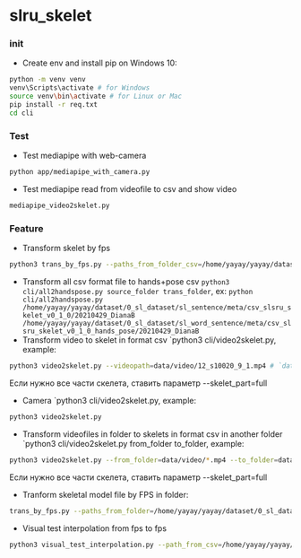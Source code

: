 # slru_skelet

### init
- Create env and install pip on Windows 10:
```bash
python -m venv venv
venv\Scripts\activate # for Windows
source venv\bin\activate # for Linux or Mac
pip install -r req.txt
cd cli
```
### Test
- Test mediapipe with web-camera
```bash
python app/mediapipe_with_camera.py
```
- Test mediapipe read from videofile to csv and show video
```bash
mediapipe_video2skelet.py
```
### Feature
- Transform skelet by fps
```bash
python3 trans_by_fps.py --paths_from_folder_csv=/home/yayay/yayay/dataset/0_sl_dataset/sl_word_sentence/meta/w1006_s142_skelet/*.csv --path_to_folder_csv=/home/yayay/yayay/dataset/0_sl_dataset/sl_word_sentence/meta/w1006_s142_skelet_30fps/ --to_fps=30 --feature_names="hands21_pose25_xyz"
```

- Transform all csv format file to hands+pose csv `python3 cli/all2handspose.py source_folder trans_folder`, ex: `python cli/all2handspose.py /home/yayay/yayay/dataset/0_sl_dataset/sl_sentence/meta/csv_slsru_skelet_v0_1_0/20210429_DianaB /home/yayay/yayay/dataset/0_sl_dataset/sl_word_sentence/meta/csv_slsru_skelet_v0_1_0_hands_pose/20210429_DianaB`
- Transform video to skelet in format csv  `python3 cli/video2skelet.py, example: 
```bash
python3 video2skelet.py --videopath=data/video/12_s10020_9_1.mp4 # `data/video/12_s10020_9_1.mp4.csv` should appear default. Default hands+pose
```
Если нужно все части скелета, ставить параметр --skelet_part=full
- Camera `python3 cli/video2skelet.py, example: 
```bash
python3 video2skelet.py
```
- Transform videofiles in folder to skelets in format csv in another folder  `python3 cli/video2skelet.py from_folder to_folder, example:
```bash
python3 video2skelet.py --from_folder=data/video/*.mp4 --to_folder=data/csv # default hands+pose
```  
Если нужно все части скелета, ставить параметр --skelet_part=full
- Tranform skeletal model file by FPS in folder:
```bash
trans_by_fps.py --paths_from_folder=/home/yayay/yayay/dataset/0_sl_dataset/sl_word_sentence/meta/w1006_s142_skelet/*.csv --path_to_folder=/home/yayay/yayay/dataset/0_sl_dataset/sl_word_sentence/meta/w1006_s142_skelet_30fps
```
- Visual test interpolation from fps to fps
```bash
python3 visual_test_interpolation.py --path_from_csv=/home/yayay/yayay/dataset/0_sl_dataset/sl_word_sentence/meta/w1006_s142_skelet/316345_3_1.mp4.csv --path_to_csv=/home/yayay/yayay/dataset/0_sl_dataset/sl_word_sentence/meta/w1006_s142_skelet_30fps/316345_3_1.mp4.csv
```
